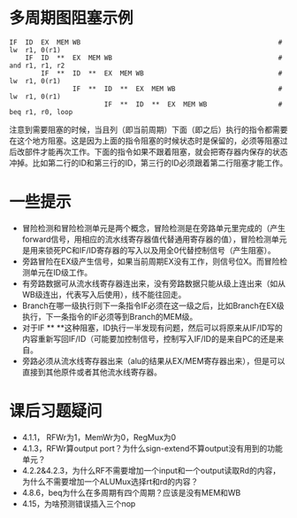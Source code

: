 # 多周期图阻塞示例
```
IF  ID  EX  MEM WB                                                  # lw  r1, 0(r1)
    IF  ID  **  EX  MEM WB                                          # and r1, r1, r2
        IF  **  ID  **  EX  MEM WB                                  # lw  r1, 0(r1)
                IF  **  ID  **  EX  MEM WB                          # lw  r1, 0(r1)
                        IF  **  ID  **  EX  MEM WB                  # beq r1, r0, loop
``` 
注意到需要阻塞的时候，当且列（即当前周期）下面（即之后）执行的指令都需要在这个地方阻塞。这是因为上面的指令阻塞的时候状态时是保留的，必须等阻塞过后改部件才能再次工作。下面的指令如果不跟着阻塞，就会把寄存器内保存的状态冲掉。比如第二行的ID和第三行的ID，第三行的ID必须跟着第二行阻塞才能工作。

# 一些提示
+ 冒险检测和冒险检测单元是两个概念，冒险检测是在旁路单元里完成的（产生forward信号，用相应的流水线寄存器值代替通用寄存器的值），冒险检测单元是用来锁死PC和IF/ID寄存器的写入以及用全0代替控制信号（产生阻塞）。
+ 旁路冒险在EX级产生信号，如果当前周期EX没有工作，则信号位X。而冒险检测单元在ID级工作。
+ 有旁路数据可从流水线寄存器连出来，没有旁路数据只能从级上连出来（如从WB级连出，代表写入后使用），线不能往回走。
+ Branch在哪一级执行则下一条指令IF必须在这一级之后，比如Branch在EX级执行，下一条指令的IF必须等到Branch的MEM级。
+ 对于IF  **  **这种阻塞，ID执行一半发现有问题，然后可以将原来从IF/ID写的内容重新写回IF/ID（可能要加控制信号，控制写入IF/ID的是来自PC的还是来自。
+ 旁路必须从流水线寄存器出来（alu的结果从EX/MEM寄存器出来），但是可以直接到其他原件或者其他流水线寄存器。

# 课后习题疑问
+ 4.1.1， RFWr为1，MemWr为0，RegMux为0
+ 4.1.3，RFWr算output port？为什么sign-extend不算output没有用到的功能单元？
+ 4.2.2&4.2.3，为什么RF不需要增加一个input和一个output读取Rd的内容，为什么不需要增加一个ALUMux选择rt和rd的内容？
+ 4.8.6，beq为什么在多周期有四个周期？应该是没有MEM和WB
+ 4.15，为啥预测错误插入三个nop